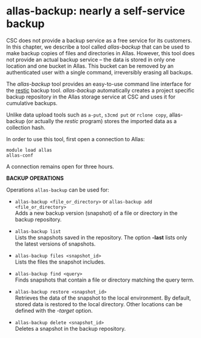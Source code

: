 # allas-backup: nearly a self-service backup

CSC does not provide a backup service as a free service for its customers. In this chapter, we describe a tool called _allas-backup_
that can be used to make backup copies of files and directories in Allas. However, this tool does not 
provide an actual backup service – the data is stored in only one location and one bucket in Allas. This bucket can be
removed by an authenticated user with a single command, irreversibly erasing all backups. 

The _allas-backup_ tool provides an easy-to-use command line interface for the [restic](https://restic.readthedocs.io/) backup tool.
_allas-backup_ automatically creates a project specific backup repository in the Allas storage service at CSC and uses it for cumulative backups.

Unlike data upload tools such as `a-put`, `s3cmd put` or `rclone copy`, allas-backup (or actually the _restic_ program) stores the imported data as a collection hash.

In order to use this tool, first open a connection to Allas:
```
module load allas
allas-conf
```
A connection remains open for three hours.

**BACKUP OPERATIONS**

Operations `allas-backup` can be used for:

 - `allas-backup <file_or_directory>`  or `allas-backup add <file_or_directory>`   
 	Adds a new backup version (snapshot) of a file or directory in the backup repository.

 - `allas-backup list`   
 	Lists the snapshots saved in the repository. The option **-last** lists only the latest versions of snapshots.
 
 - `allas-backup files <snapshot_id>`   
 	Lists the files the snapshot includes.

 - `allas-backup find <query>`          
 	Finds snapshots that contain a file or directory matching the query term.

 - `allas-backup restore <snapshot_id>`  
 	Retrieves the data of the snapshot to the local environment. 
	By default, stored data is restored to the local directory. Other locations can be defined with the *-target* option.

 - `allas-backup delete <snapshot_id>`  
 	Deletes a snapshot in the backup repository.

